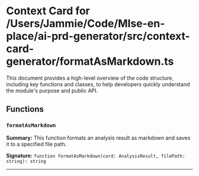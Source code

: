 # Context Card for /Users/Jammie/Code/MIse-en-place/ai-prd-generator/src/context-card-generator/formatAsMarkdown.ts

This document provides a high-level overview of the code structure, including key functions and classes, to help developers quickly understand the module's purpose and public API.

## Functions

### `formatAsMarkdown`

**Summary:** This function formats an analysis result as markdown and saves it to a specified file path.

**Signature:** `function formatAsMarkdown(card: AnalysisResult, filePath: string): string`

---
